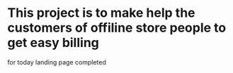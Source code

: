 # This project is to make help the customers of offiline store people to get easy billing


for today landing page completed
